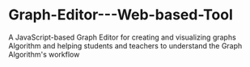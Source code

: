 # Graph-Editor---Web-based-Tool
A JavaScript-based Graph Editor for creating and visualizing graphs Algorithm and helping students and teachers to understand the Graph Algorithm's workflow
